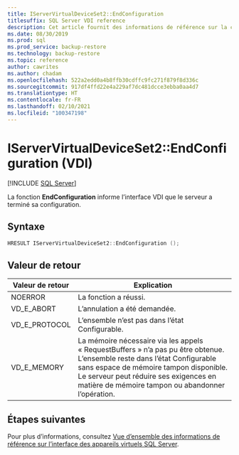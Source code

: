 ```yaml
---
title: IServerVirtualDeviceSet2::EndConfiguration
titlesuffix: SQL Server VDI reference
description: Cet article fournit des informations de référence sur la commande IServerVirtualDeviceSet2::EndConfiguration.
ms.date: 08/30/2019
ms.prod: sql
ms.prod_service: backup-restore
ms.technology: backup-restore
ms.topic: reference
author: cawrites
ms.author: chadam
ms.openlocfilehash: 522a2edd0a4b8ffb30cdffc9fc271f879f8d336c
ms.sourcegitcommit: 917df4ffd22e4a229af7dc481dcce3ebba0aa4d7
ms.translationtype: HT
ms.contentlocale: fr-FR
ms.lasthandoff: 02/10/2021
ms.locfileid: "100347198"
---
```

# <a name="iservervirtualdeviceset2endconfiguration-vdi"></a>IServerVirtualDeviceSet2::EndConfiguration (VDI)

[!INCLUDE [SQL Server](../../../includes/applies-to-version/sqlserver.md)]

La fonction **EndConfiguration** informe l’interface VDI que le serveur a terminé sa configuration.

## <a name="syntax"></a>Syntaxe

```c
HRESULT IServerVirtualDeviceSet2::EndConfiguration ();
```

## <a name="return-value"></a>Valeur de retour

|Valeur de retour | Explication |
|---|---|
| NOERROR | La fonction a réussi. |
| VD_E_ABORT | L’annulation a été demandée. |
| VD_E_PROTOCOL | L’ensemble n’est pas dans l’état Configurable. |
| VD_E_MEMORY | La mémoire nécessaire via les appels « RequestBuffers » n’a pas pu être obtenue. L’ensemble reste dans l’état Configurable sans espace de mémoire tampon disponible. Le serveur peut réduire ses exigences en matière de mémoire tampon ou abandonner l’opération. |

## <a name="next-steps"></a>Étapes suivantes

Pour plus d’informations, consultez [Vue d’ensemble des informations de référence sur l’interface des appareils virtuels SQL Server](reference-virtual-device-interface.md).